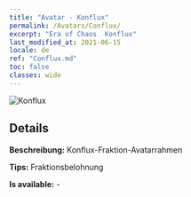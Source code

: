 ```yaml
---
title: "Avatar - Konflux"
permalink: /Avatars/Conflux/
excerpt: "Era of Chaos  Konflux"
last_modified_at: 2021-06-15
locale: de
ref: "Conflux.md"
toc: false
classes: wide
---
```

 ![Konflux](/images/a/avatarFrame_44.png)

## Details

 **Beschreibung:** Konflux-Fraktion-Avatarrahmen 

 **Tips:** Fraktionsbelohnung 

 **Is available:**  - 

